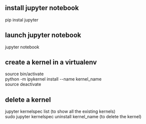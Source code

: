 ## install jupyter notebook
pip instal jupyter
## launch jupyter notebook
jupyter notebook
## create a kernel in a virtualenv
source bin/activate <br/>
python -m ipykernel install --name kernel_name<br/>
source deactivate
## delete a kernel
jupyter kernelspec list (to show all the existing kernels)<br/>
sudo jupyter kernelspec uninstall kernel_name (to delete the kernel)
